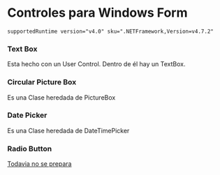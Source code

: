 # Controles para Windows Form

`supportedRuntime version="v4.0" sku=".NETFramework,Version=v4.7.2"`

### Text Box

Esta hecho con un User Control. Dentro de él hay un TextBox.

### Circular Picture Box

Es una Clase heredada de PictureBox

### Date Picker

Es una Clase heredada de DateTimePicker

### Radio Button

<u>Todavia no se prepara</u>


